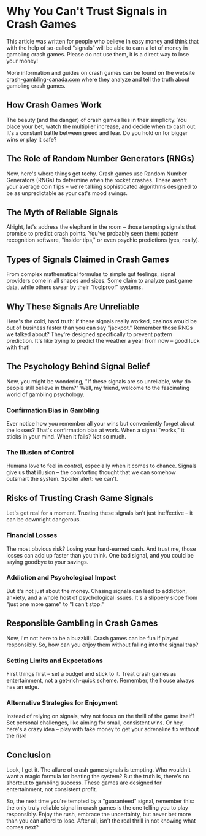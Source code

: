 # Why You Can't Trust Signals in Crash Games

This article was written for people who believe in easy money and think that with the help of so-called “signals” will be able to earn a lot of money in gambling crash games. Please do not use them, it is a direct way to lose your money!

More information and guides on crash games can be found on the website [crash-gambling-canada.com](https://crash-gambling-canada.com/) where they analyze and tell the truth about gambling crash games.

## How Crash Games Work

The beauty (and the danger) of crash games lies in their simplicity. You place your bet, watch the multiplier increase, and decide when to cash out. It's a constant battle between greed and fear. Do you hold on for bigger wins or play it safe?

## The Role of Random Number Generators (RNGs)

Now, here's where things get techy. Crash games use Random Number Generators (RNGs) to determine when the rocket crashes. These aren't your average coin flips – we're talking sophisticated algorithms designed to be as unpredictable as your cat's mood swings.

## The Myth of Reliable Signals

Alright, let's address the elephant in the room – those tempting signals that promise to predict crash points. You've probably seen them: pattern recognition software, "insider tips," or even psychic predictions (yes, really).

## Types of Signals Claimed in Crash Games

From complex mathematical formulas to simple gut feelings, signal providers come in all shapes and sizes. Some claim to analyze past game data, while others swear by their "foolproof" systems.

## Why These Signals Are Unreliable

Here's the cold, hard truth: if these signals really worked, casinos would be out of business faster than you can say "jackpot." Remember those RNGs we talked about? They're designed specifically to prevent pattern prediction. It's like trying to predict the weather a year from now – good luck with that!

## The Psychology Behind Signal Belief

Now, you might be wondering, "If these signals are so unreliable, why do people still believe in them?" Well, my friend, welcome to the fascinating world of gambling psychology.

### Confirmation Bias in Gambling

Ever notice how you remember all your wins but conveniently forget about the losses? That's confirmation bias at work. When a signal "works," it sticks in your mind. When it fails? Not so much.

### The Illusion of Control

Humans love to feel in control, especially when it comes to chance. Signals give us that illusion – the comforting thought that we can somehow outsmart the system. Spoiler alert: we can't.

## Risks of Trusting Crash Game Signals

Let's get real for a moment. Trusting these signals isn't just ineffective – it can be downright dangerous.

### Financial Losses

The most obvious risk? Losing your hard-earned cash. And trust me, those losses can add up faster than you think. One bad signal, and you could be saying goodbye to your savings.

### Addiction and Psychological Impact

But it's not just about the money. Chasing signals can lead to addiction, anxiety, and a whole host of psychological issues. It's a slippery slope from "just one more game" to "I can't stop."

## Responsible Gambling in Crash Games

Now, I'm not here to be a buzzkill. Crash games can be fun if played responsibly. So, how can you enjoy them without falling into the signal trap?

### Setting Limits and Expectations

First things first – set a budget and stick to it. Treat crash games as entertainment, not a get-rich-quick scheme. Remember, the house always has an edge.

### Alternative Strategies for Enjoyment

Instead of relying on signals, why not focus on the thrill of the game itself? Set personal challenges, like aiming for small, consistent wins. Or hey, here's a crazy idea – play with fake money to get your adrenaline fix without the risk!

## Conclusion

Look, I get it. The allure of crash game signals is tempting. Who wouldn't want a magic formula for beating the system? But the truth is, there's no shortcut to gambling success. These games are designed for entertainment, not consistent profit.

So, the next time you're tempted by a "guaranteed" signal, remember this: the only truly reliable signal in crash games is the one telling you to play responsibly. Enjoy the rush, embrace the uncertainty, but never bet more than you can afford to lose. After all, isn't the real thrill in not knowing what comes next?
